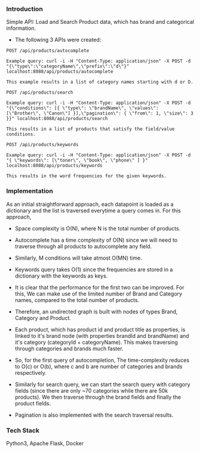 ### Introduction  ###
Simple API: Load and Search Product data, which has brand and categorical information.


* The following 3 APIs were created:

```
POST /api/products/autocomplete

Example query: curl -i -H "Content-Type: application/json" -X POST -d "{\"type\":\"categoryName\",\"prefix\":\"d\"}" localhost:8088/api/products/autocomplete

This example results in a list of category names starting with d or D.
```
```
POST /api/products/search

Example query: curl -i -H "Content-Type: application/json" -X POST -d "{\"conditions\": [{ \"type\": \"brandName\", \"values\": [\"Brother\", \"Canon\"] }],\"pagination\": { \"from\": 1, \"size\": 3 }}" localhost:8088/api/products/search

This results in a list of products that satisfy the field/value conditions. 
```
```
POST /api/products/keywords

Example query: curl -i -H "Content-Type: application/json" -X POST -d "{ \"keywords\": [\"toner\", \"book\", \"phone\" ] }" localhost:8088/api/products/keywords

This results in the word frequencies for the given keywords.
```

### Implementation ###

As an initial straightforward approach, each datapoint is loaded as a dictionary and the list is traversed everytime a query comes in. For this approach,
- Space complexity is O(N), where N is the total number of products.
- Autocomplete has a time complexity of O(N) since we will need to traverse through all products to autocomplete any field.
- Similarly, M conditions will take atmost O(MN) time.
- Keywords query takes O(1) since the frequencies are stored in a dictionary with the keywords as keys.

- It is clear that the performance for the first two can be improved. For this, We can make use of the limited number of Brand and Category names, compared to the total number of products.

- Therefore, an undirected graph is built with nodes of types Brand, Category and Product.
- Each product, which has product id and product title as properties, is linked to it's brand node (with properties brandId and brandName) 
and it's category (categoryId + categoryName). This makes traversing through categories and brands much faster.
- So, for the first query of autocompletion, The time-complexity reduces to O(c) or O(b), where c and b are number of categories and brands respectively.
- Similarly for search query, we can start the search query with category fields (since there are only ~70 categories while there are 50k products). We then 
traverse through the brand fields and finally the product fields.

- Pagination is also implemented with the search traversal results.

### Tech Stack ###
Python3, Apache Flask, Docker

